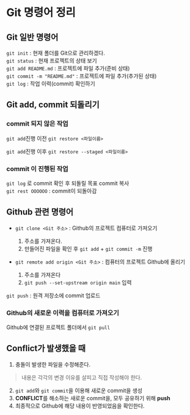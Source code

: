 # Git 명령어 정리

## Git 일반 명령어

`git init` : 현재 폴더를 Git으로 관리하겠다.  
`git status` : 현재 프로젝트의 상태 보기  
`git add README.md` : 프로젝트에 파일 추가(준비 상태)  
`git commit -m "README.md"` : 프로젝트에 파일 추가(추가된 상태)  
`git log` : 작업 이력(commit) 확인하기

## Git add, commit 되돌리기

### commit 되지 않은 작업

`git add`진행 이전
    `git restore <파일이름>`

`git add`진행 이후
    `git restore --staged <파일이름>`

### commit 이 진행된 작업

`git log` 로 commit 확인 후 되돌릴 목표 commit 복사  
`git rest OOOOOO` : commit이 되돌아감


## Github 관련 명령어

- `git clone <Git 주소>` : Github의 프로젝트 컴퓨터로 가져오기  
    1. 주소를 가져온다.  
    2. 만들어진 파일을 확인 후 `git add` + `git commit -m` 진행

- `git remote add origin <Git 주소>` : 컴퓨터의 프로젝트 Github에 올리기  
    1. 주소를 가져온다  
    2. `git push --set-upstream origin main` 입력

`git push` : 원격 저장소에 commit 업로드

### Github의 새로운 이력을 컴퓨터로 가져오기

Github에 연결된 프로젝트 폴더에서 `git pull`


## Conflict가 발생했을 때

1. 충돌이 발생한 파일을 수정해준다.
>내용은 각각의 변경 이유를 살피고 직접 작성해야 한다.

2. `git add`와 `git commit`을 이용해 새로운 commit을 생성
3. **CONFLICT**를 해소하는 새로운 commit을, 모두 공유하기 위해 **push**
4. 최종적으로 Github에 해당 내용이 반영되었음을 확인한다.
   